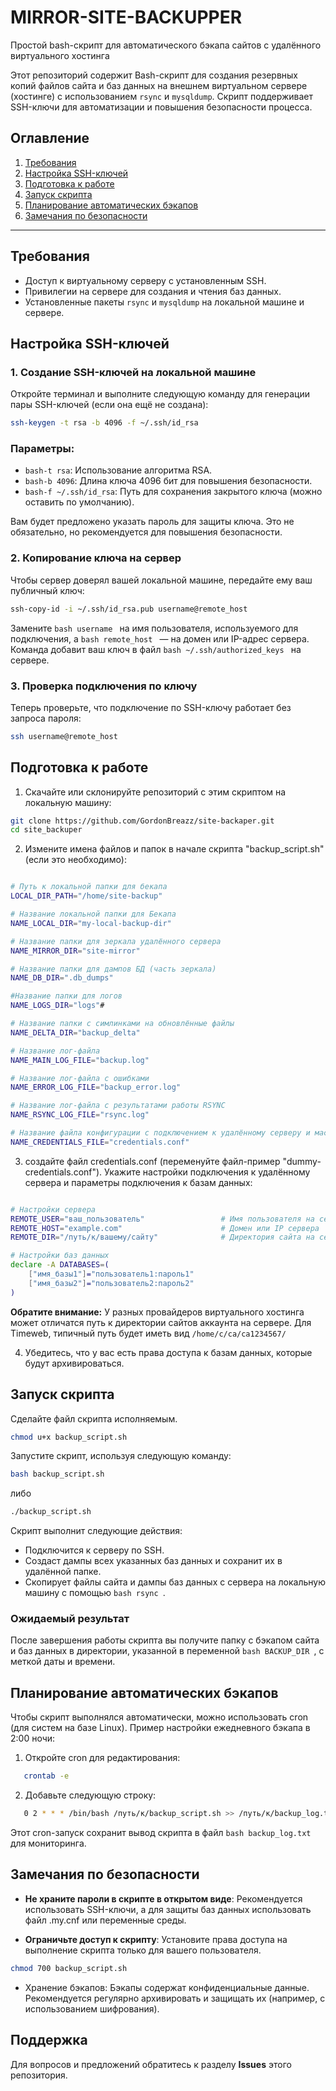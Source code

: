 # MIRROR-SITE-BACKUPPER
Простой bash-скрипт для автоматического бэкапа сайтов с удалённого виртуального хостинга

Этот репозиторий содержит Bash-скрипт для создания резервных копий файлов сайта и баз данных на внешнем виртуальном сервере (хостинге) с использованием `rsync` и `mysqldump`. Скрипт поддерживает SSH-ключи для автоматизации и повышения безопасности процесса.

## Оглавление

1. [Требования](#требования)
2. [Настройка SSH-ключей](#настройка-ssh-ключей)
3. [Подготовка к работе](#подготовка-к-работе)
4. [Запуск скрипта](#запуск-скрипта)
5. [Планирование автоматических бэкапов](#планирование-автоматических-бэкапов)
6. [Замечания по безопасности](#замечания-по-безопасности)

---

## Требования

- Доступ к виртуальному серверу с установленным SSH.
- Привилегии на сервере для создания и чтения баз данных.
- Установленные пакеты `rsync` и `mysqldump` на локальной машине и сервере.

## Настройка SSH-ключей

### 1. Создание SSH-ключей на локальной машине

Откройте терминал и выполните следующую команду для генерации пары SSH-ключей (если она ещё не создана):

```bash
ssh-keygen -t rsa -b 4096 -f ~/.ssh/id_rsa
```

### Параметры:

- ```bash-t rsa```: Использование алгоритма RSA.
- ```bash-b 4096```: Длина ключа 4096 бит для повышения безопасности.
- ```bash-f ~/.ssh/id_rsa```: Путь для сохранения закрытого ключа (можно оставить по умолчанию).

Вам будет предложено указать пароль для защиты ключа. Это не обязательно, но рекомендуется для повышения безопасности.

### 2. Копирование ключа на сервер

Чтобы сервер доверял вашей локальной машине, передайте ему ваш публичный ключ:

```bash
ssh-copy-id -i ~/.ssh/id_rsa.pub username@remote_host
```
Замените ```bash username ``` на имя пользователя, используемого для подключения, а ```bash remote_host ``` — на домен или IP-адрес сервера. Команда добавит ваш ключ в файл ```bash ~/.ssh/authorized_keys ``` на сервере.

### 3. Проверка подключения по ключу

Теперь проверьте, что подключение по SSH-ключу работает без запроса пароля:

```bash
ssh username@remote_host
```
## Подготовка к работе

1. Скачайте или склонируйте репозиторий с этим скриптом на локальную машину:
  ```bash
git clone https://github.com/GordonBreazz/site-backaper.git
cd site_backuper

```
2. Измените имена файлов и папок в начале скрипта "backup_script.sh" (если это необходимо):

```bash

# Путь к локальной папки для бекапа
LOCAL_DIR_PATH="/home/site-backup" 

# Название локальной папки для Бекапа
NAME_LOCAL_DIR="my-local-backup-dir"  

# Название папки для зеркала удалённого сервера 
NAME_MIRROR_DIR="site-mirror"       

# Название папки для дампов БД (часть зеркала)
NAME_DB_DIR=".db_dumps"             

#Название папки для логов
NAME_LOGS_DIR="logs"# 

# Название папки с симлинками на обновлённые файлы
NAME_DELTA_DIR="backup_delta"

# Название лог-файла
NAME_MAIN_LOG_FILE="backup.log"

# Название лог-файла с ошибками
NAME_ERROR_LOG_FILE="backup_error.log"

# Название лог-файла с результатами работы RSYNC
NAME_RSYNC_LOG_FILE="rsync.log"

# Название файла конфигурации c подключением к удалённому серверу и массивом данных для подключения к базам данных 
NAME_CREDENTIALS_FILE="credentials.conf"

```

3. создайте файл credentials.conf (переменуйте файл-пример "dummy-credentials.conf").
Укажите настройки подключения к удалённому сервера и параметры подключения к базам данных:

```bash

# Настройки сервера
REMOTE_USER="ваш_пользователь"                 # Имя пользователя на сервере
REMOTE_HOST="example.com"                      # Домен или IP сервера
REMOTE_DIR="/путь/к/вашему/сайту"              # Директория сайта на сервере

# Настройки баз данных
declare -A DATABASES=(
    ["имя_базы1"]="пользователь1:пароль1"
    ["имя_базы2"]="пользователь2:пароль2"
)
```
**Обратите внимание:** У разных провайдеров виртуального хостинга может отличатся путь к директории сайтов аккаунта на сервере. Для Timeweb, типичный путь будет иметь вид ``` /home/c/ca/ca1234567/ ```

4. Убедитесь, что у вас есть права доступа к базам данных, которые будут архивироваться.

## Запуск скрипта

Сделайте файл скрипта исполняемым.
```bash
chmod u+x backup_script.sh
```
Запустите скрипт, используя следующую команду:

```bash
bash backup_script.sh
```
либо

```bash
./backup_script.sh
```

Скрипт выполнит следующие действия:
- Подключится к серверу по SSH.
- Создаст дампы всех указанных баз данных и сохранит их в удалённой папке.
- Скопирует файлы сайта и дампы баз данных с сервера на локальную машину с помощью ```bash rsync ```.

### Ожидаемый результат
После завершения работы скрипта вы получите папку с бэкапом сайта и баз данных в директории, указанной в переменной ```bash BACKUP_DIR ```, с меткой даты и времени.

## Планирование автоматических бэкапов
Чтобы скрипт выполнялся автоматически, можно использовать cron (для систем на базе Linux). Пример настройки ежедневного бэкапа в 2:00 ночи:

1. Откройте cron для редактирования:
```bash
   crontab -e
```
2. Добавьте следующую строку:
```bash
   0 2 * * * /bin/bash /путь/к/backup_script.sh >> /путь/к/backup_log.txt 2>&1
```
Этот cron-запуск сохранит вывод скрипта в файл ```bash backup_log.txt ``` для мониторинга.

## Замечания по безопасности

- **Не храните пароли в скрипте в открытом виде**: Рекомендуется использовать SSH-ключи, а для защиты баз данных использовать файл .my.cnf или переменные среды.

- **Ограничьте доступ к скрипту**: Установите права доступа на выполнение скрипта только для вашего пользователя.
```bash
chmod 700 backup_script.sh
```
- Хранение бэкапов: Бэкапы содержат конфиденциальные данные. Рекомендуется регулярно архивировать и защищать их (например, с использованием шифрования).

## Поддержка
Для вопросов и предложений обратитесь к разделу **Issues** этого репозитория.
